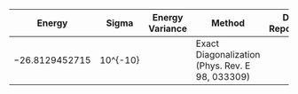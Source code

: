 | Energy             | Sigma           | Energy Variance  | Method                                                        | Data Repository                     |
|--------------------|-----------------|------------------|---------------------------------------------------------------|-------------------------------------|
| −26.8129452715     | 10^{-10}        |                  | Exact Diagonalization (Phys. Rev. E 98, 033309)               |                                     |